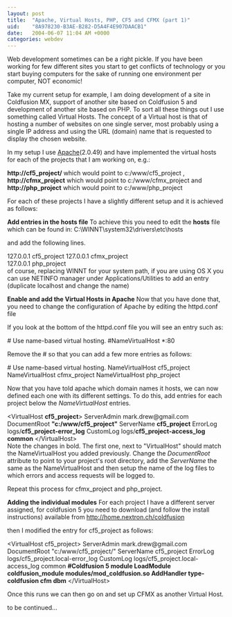 ```yaml
---
layout: post
title:  "Apache, Virtual Hosts, PHP, CF5 and CFMX (part 1)"
uid:	"8A978230-B3AE-B282-D5A4F4E907DAACB1"
date:   2004-06-07 11:04 AM +0000
categories: webdev
---
```

Web development sometimes can be a right pickle. If you have been working for few different sites you start to get conflicts of technology or you start buying computers for the sake of running one environment per computer, NOT economic!


Take my current setup for example, I am doing development of a site in Coldfusion MX, support of another site based on Coldfusion 5 and development of another site based on PHP. To sort all these things out I use something called Virtual Hosts. The concept of a Virtual host is that of hosting a number of websites on one single server, most probably using a single IP address and using the URL (domain) name that is requested to display the chosen website.

In my setup I use <a href="http://httpd.apache.org/">Apache</a>(2.0.49) and have implemented the virtual hosts for each of the projects that I am working on, e.g.:

<strong>http://cf5_project/ </strong>which would point to c:/www/cf5_project
,
<strong>http://cfmx_project</strong> which would point to c:/www/cfmx_project
and
<strong>http://php_project</strong> which would point to c:/www/php_project

For each of these projects I have a slightly different setup and it is achieved as follows:

<strong>Add entries in the hosts file</strong>
To achieve this you need to edit the <strong>hosts</strong> file which can be found in:
C:\WINNT\system32\drivers\etc\hosts

and add the following lines.
<div class="code">
127.0.0.1 cf5_project
127.0.0.1 cfmx_project </div><div class="code">127.0.0.1 php_project 

</div>
of course, replacing WINNT for your system path, if you are using OS X you can use NETINFO manager under Applications/Utilities to add an entry (duplicate localhost and change the name)

<strong>Enable and add the Virtual Hosts in Apache</strong>
Now that you have done that, you need to change the configuration of Apache by editing the httpd.conf file

If you look at the bottom of the httpd.conf file you will see an entry such as:
<div class="code">
# Use name-based virtual hosting.
#NameVirtualHost *:80

</div>

Remove the # so that you can add a few more entries as follows:
<div class="code">
# Use name-based virtual hosting.
NameVirtualHost cf5_project
NameVirtualHost cfmx_project
NameVirtualHost php_project
</div>

Now that you have told apache which domain names it hosts, we can now defined each one with its different settings. To do this, add entries for each project below the <em>NameVirtualHost</em> entries.

<div class="code">
&lt;VirtualHost <strong>cf5_project</strong>&gt;
    ServerAdmin mark.drew@gmail.com
    DocumentRoot <strong>"c:/www/cf5_project"</strong>
    ServerName <strong>cf5_project</strong>
    ErrorLog logs/<strong>cf5_project-error_log</strong>
    CustomLog logs/<strong>cf5_project-access_log common</strong>
&lt;/VirtualHost&gt;

</div>
Note the changes in bold. The first one, next to "VirtualHost" should match the NameVirtualHost you added previously. Change the <em>DocumentRoot </em>attribute to point to your project's root directory, add the <em>ServerName</em> the same as the NameVirtualHost and then setup the name of the log files to which errors and access requests will be logged to.

Repeat this process for cfmx_project and php_project.

<strong>Adding the individual modules</strong>
For each project I have a different server assigned, for coldfusion 5 you need to download (and follow the install instructions) available from
<a href="http://home.nextron.ch/coldfusion">http://home.nextron.ch/coldfusion</a>

then I modified the entry for cf5_project as follows:

<div class="code">
&lt;VirtualHost cf5_project&gt;
ServerAdmin mark.drew@gmail.com
DocumentRoot "c:/www/cf5_project/"
ServerName cf5_project
ErrorLog logs/cf5_project.local-error_log
CustomLog logs/cf5_project.local-access_log common
<strong>#Coldfusion 5 module
LoadModule coldfusion_module modules/mod_coldfusion.so
AddHandler type-coldfusion cfm dbm</strong>
&lt;/VirtualHost&gt;

</div>

Once this runs we can then go on and set up CFMX as another Virtual Host.

to be continued...